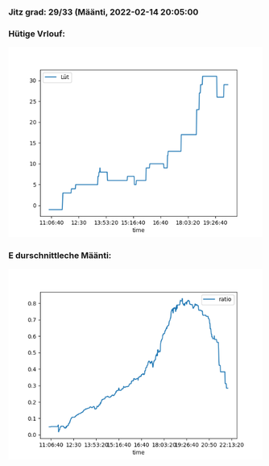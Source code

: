 ### Jitz grad: 29/33 (Määnti, 2022-02-14 20:05:00

### Hütige Vrlouf:
![Graph](Today.png)

### E durschnittleche Määnti:
![Graph](Määnti.png)